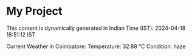 # My Project

This content is dynamically generated in Indian Time (IST): 2024-04-18 18:51:12 IST


Current Weather in Coimbatore:
Temperature: 32.88 °C
Condition: haze
